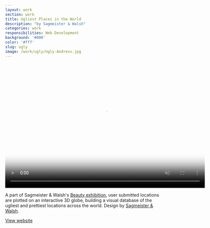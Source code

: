 ```yaml
---
layout: work
section: work
title: Ugliest Places in the World
description: "by Sagmeister & Walsh"
categories: work
responsibilities: Web Development
background: '#000'
color: '#fff'
slug: ugly
image: /work/ugly/Ugly-Andrevv.jpg
---
```


<div>
  <video muted playsinline id="tonal" class="browser_img" title="Ugliest Places in the World"
    preload="auto" width="640" height="400" poster="{{ site.root }}{{ page.image }}" data-setup="{}">
    <source src="{{ site.root }}/work/ugly/Ugly-Andrevv.mp4" type='video/mp4'>
  </video>
</div>

A part of Sagmeister & Walsh's <a href="https://www.beauty.sagmeisterwalsh.com/exhibitionl" target="_blank">Beauty exhibition</a>, user submitted locations are plotted on an interactive 3D globe, building a visual database of the ugliest and prettiest locations across the world. Design by <a href="https://sagmeisterwalsh.com/" target="_blank">Sagmeister & Walsh</a>. 

<a href="http://ugliestplacesintheworld.com/" class="button" rel="external">View website</a>
